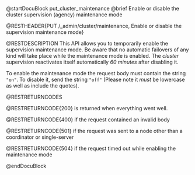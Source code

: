 
@startDocuBlock put_cluster_maintenance
@brief Enable or disable the cluster supervision (agency) maintenance mode

@RESTHEADER{PUT /_admin/cluster/maintenance, Enable or disable the supervision maintenance mode}

@RESTDESCRIPTION
This API allows you to temporarily enable the supervision maintenance mode. Be aware that no
automatic failovers of any kind will take place while the maintenance mode is enabled.
The _cluster_ supervision reactivates itself automatically _60 minutes_ after disabling it.

To enable the maintenance mode the request body must contain the string `"on"`. To disable it, send the string
`"off"` (Please note it _must_ be lowercase as well as include the quotes).

@RESTRETURNCODES

@RESTRETURNCODE{200} is returned when everything went well.

@RESTRETURNCODE{400} if the request contained an invalid body

@RESTRETURNCODE{501} if the request was sent to a node other than a coordinator or single-server

@RESTRETURNCODE{504} if the request timed out while enabling the maintenance mode

@endDocuBlock
